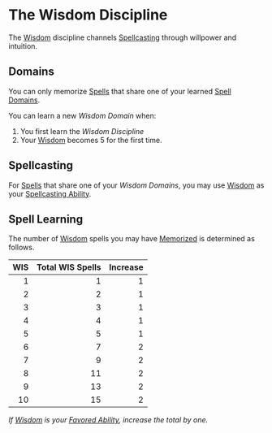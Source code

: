 # The Wisdom Discipline

The [Wisdom](../../../Player%20Characters/The%20Ability%20Scores/Wisdom.md) discipline channels [Spellcasting](../Spellcasting.md) through willpower and intuition.

## Domains

You can only memorize [Spells](../Spells.md) that share one of your learned [Spell Domains](../../Spells/Spell%20Domains/Spell%20Domains.md).

You can learn a new *Wisdom Domain* when:

1. You first learn the *Wisdom Discipline*
2. Your [Wisdom](../../../Player%20Characters/The%20Ability%20Scores/Wisdom.md) becomes 5 for the first time.

## Spellcasting

For [Spells](../Spells.md) that share one of your *Wisdom Domains*, you may use [Wisdom](../../../Player%20Characters/The%20Ability%20Scores/Wisdom.md) as your [Spellcasting Ability](Spellcasting%20Ability.md).

## Spell Learning

The number of [Wisdom](../../../Player%20Characters/The%20Ability%20Scores/Wisdom.md) spells you may have [Memorized](../Spell%20Memorization.md) is determined as follows.

| WIS | Total WIS Spells | Increase |
| --: | ---------------: | -------: |
|   1 |                1 |        1 |
|   2 |                2 |        1 |
|   3 |                3 |        1 |
|   4 |                4 |        1 |
|   5 |                5 |        1 |
|   6 |                7 |        2 |
|   7 |                9 |        2 |
|   8 |               11 |        2 |
|   9 |               13 |        2 |
|  10 |               15 |        2 |

*If [Wisdom](../../../Player%20Characters/The%20Ability%20Scores/Wisdom.md) is your [Favored Ability](../../../Player%20Characters/Backgrounds/Favored%20Ability.md), increase the total by one.*
